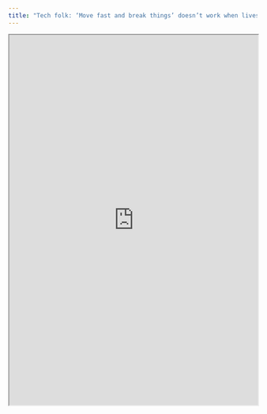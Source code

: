 ```yaml
---
title: "Tech folk: ‘Move fast and break things’ doesn’t work when lives are at stake"
---
```



<iframe height="750" width="100%" src="https://ewelton.github.io/ktest/wiki.html#Tech%20folk:%20%E2%80%98Move%20fast%20and%20break%20things%E2%80%99%20doesn%E2%80%99t%20work%20when%20lives%20are%20at%20stake"></iframe>
